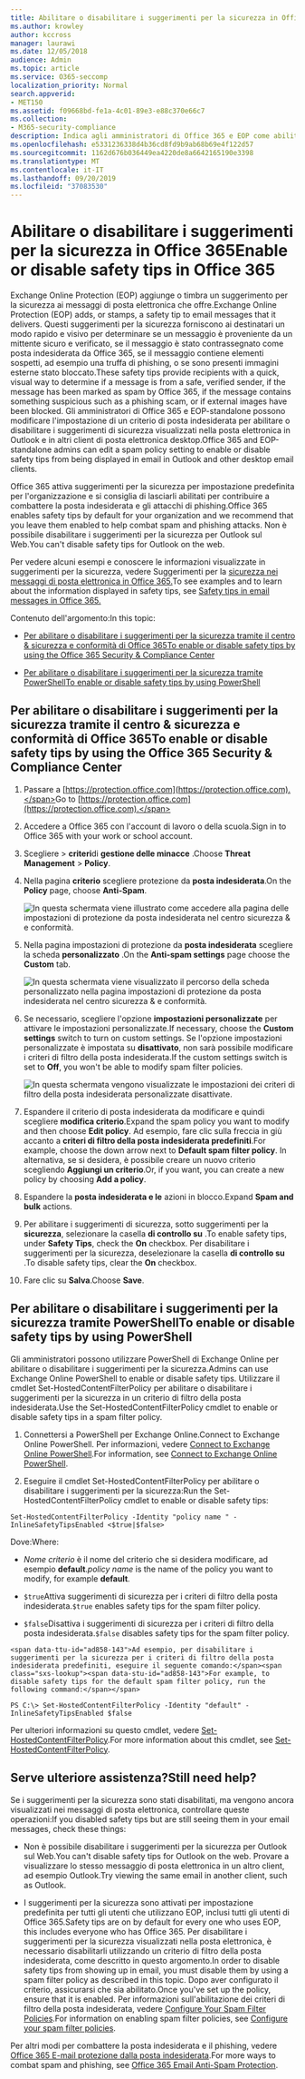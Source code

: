 ```yaml
---
title: Abilitare o disabilitare i suggerimenti per la sicurezza in Office 365
ms.author: krowley
author: kccross
manager: laurawi
ms.date: 12/05/2018
audience: Admin
ms.topic: article
ms.service: O365-seccomp
localization_priority: Normal
search.appverid:
- MET150
ms.assetid: f09668bd-fe1a-4c01-89e3-e88c370e66c7
ms.collection:
- M365-security-compliance
description: Indica agli amministratori di Office 365 e EOP come abilitare e disabilitare i suggerimenti per la sicurezza nei messaggi di posta elettronica.
ms.openlocfilehash: e5331236338d4b36cd8fd9b9ab68b69e4f122d57
ms.sourcegitcommit: 1162d676b036449ea4220de8a6642165190e3398
ms.translationtype: MT
ms.contentlocale: it-IT
ms.lasthandoff: 09/20/2019
ms.locfileid: "37083530"
---
```

# <a name="enable-or-disable-safety-tips-in-office-365"></a><span data-ttu-id="ad858-103">Abilitare o disabilitare i suggerimenti per la sicurezza in Office 365</span><span class="sxs-lookup"><span data-stu-id="ad858-103">Enable or disable safety tips in Office 365</span></span>

<span data-ttu-id="ad858-104">Exchange Online Protection (EOP) aggiunge o timbra un suggerimento per la sicurezza ai messaggi di posta elettronica che offre.</span><span class="sxs-lookup"><span data-stu-id="ad858-104">Exchange Online Protection (EOP) adds, or stamps, a safety tip to email messages that it delivers.</span></span> <span data-ttu-id="ad858-105">Questi suggerimenti per la sicurezza forniscono ai destinatari un modo rapido e visivo per determinare se un messaggio è proveniente da un mittente sicuro e verificato, se il messaggio è stato contrassegnato come posta indesiderata da Office 365, se il messaggio contiene elementi sospetti, ad esempio una truffa di phishing, o se sono presenti immagini esterne stato bloccato.</span><span class="sxs-lookup"><span data-stu-id="ad858-105">These safety tips provide recipients with a quick, visual way to determine if a message is from a safe, verified sender, if the message has been marked as spam by Office 365, if the message contains something suspicious such as a phishing scam, or if external images have been blocked.</span></span> <span data-ttu-id="ad858-106">Gli amministratori di Office 365 e EOP-standalone possono modificare l'impostazione di un criterio di posta indesiderata per abilitare o disabilitare i suggerimenti di sicurezza visualizzati nella posta elettronica in Outlook e in altri client di posta elettronica desktop.</span><span class="sxs-lookup"><span data-stu-id="ad858-106">Office 365 and EOP-standalone admins can edit a spam policy setting to enable or disable safety tips from being displayed in email in Outlook and other desktop email clients.</span></span> 
  
<span data-ttu-id="ad858-107">Office 365 attiva suggerimenti per la sicurezza per impostazione predefinita per l'organizzazione e si consiglia di lasciarli abilitati per contribuire a combattere la posta indesiderata e gli attacchi di phishing.</span><span class="sxs-lookup"><span data-stu-id="ad858-107">Office 365 enables safety tips by default for your organization and we recommend that you leave them enabled to help combat spam and phishing attacks.</span></span> <span data-ttu-id="ad858-108">Non è possibile disabilitare i suggerimenti per la sicurezza per Outlook sul Web.</span><span class="sxs-lookup"><span data-stu-id="ad858-108">You can't disable safety tips for Outlook on the web.</span></span>
  
<span data-ttu-id="ad858-109">Per vedere alcuni esempi e conoscere le informazioni visualizzate in suggerimenti per la sicurezza, vedere Suggerimenti per la [sicurezza nei messaggi di posta elettronica in Office 365.](safety-tips-in-office-365.md)</span><span class="sxs-lookup"><span data-stu-id="ad858-109">To see examples and to learn about the information displayed in safety tips, see [Safety tips in email messages in Office 365.](safety-tips-in-office-365.md)</span></span>
  
<span data-ttu-id="ad858-110">Contenuto dell'argomento:</span><span class="sxs-lookup"><span data-stu-id="ad858-110">In this topic:</span></span>
  
- [<span data-ttu-id="ad858-111">Per abilitare o disabilitare i suggerimenti per la sicurezza tramite il centro &amp; sicurezza e conformità di Office 365</span><span class="sxs-lookup"><span data-stu-id="ad858-111">To enable or disable safety tips by using the Office 365 Security &amp; Compliance Center</span></span>](enable-or-disable-safety-tips.md#SandCCsafetytip)
    
- [<span data-ttu-id="ad858-112">Per abilitare o disabilitare i suggerimenti per la sicurezza tramite PowerShell</span><span class="sxs-lookup"><span data-stu-id="ad858-112">To enable or disable safety tips by using PowerShell</span></span>](enable-or-disable-safety-tips.md#pshellsafetytip)
    
## <a name="to-enable-or-disable-safety-tips-by-using-the-office-365-security-amp-compliance-center"></a><span data-ttu-id="ad858-113">Per abilitare o disabilitare i suggerimenti per la sicurezza tramite il centro &amp; sicurezza e conformità di Office 365</span><span class="sxs-lookup"><span data-stu-id="ad858-113">To enable or disable safety tips by using the Office 365 Security &amp; Compliance Center</span></span>
<span data-ttu-id="ad858-114"><a name="SandCCsafetytip"> </a></span><span class="sxs-lookup"><span data-stu-id="ad858-114"></span></span>

1. <span data-ttu-id="ad858-115">Passare a [https://protection.office.com](https://protection.office.com).</span><span class="sxs-lookup"><span data-stu-id="ad858-115">Go to [https://protection.office.com](https://protection.office.com).</span></span>
    
2. <span data-ttu-id="ad858-116">Accedere a Office 365 con l'account di lavoro o della scuola.</span><span class="sxs-lookup"><span data-stu-id="ad858-116">Sign in to Office 365 with your work or school account.</span></span>
    
3. <span data-ttu-id="ad858-117">Scegliere \> **criteri**di **gestione delle minacce** .</span><span class="sxs-lookup"><span data-stu-id="ad858-117">Choose **Threat Management** \> **Policy**.</span></span> 
    
4. <span data-ttu-id="ad858-118">Nella pagina **criterio** scegliere protezione da **posta indesiderata**.</span><span class="sxs-lookup"><span data-stu-id="ad858-118">On the **Policy** page, choose **Anti-Spam**.</span></span>
    
    ![In questa schermata viene illustrato come accedere alla pagina delle impostazioni di protezione da posta indesiderata nel centro sicurezza &amp; e conformità.](../media/b8eb2ee3-2eb1-4ea2-b138-f6d7fb2e23de.png)
  
5. <span data-ttu-id="ad858-120">Nella pagina impostazioni di protezione da **posta indesiderata** scegliere la scheda **personalizzato** .</span><span class="sxs-lookup"><span data-stu-id="ad858-120">On the **Anti-spam settings** page choose the **Custom** tab.</span></span> 
    
    ![In questa schermata viene visualizzato il percorso della scheda personalizzato nella pagina impostazioni di protezione da posta indesiderata nel centro sicurezza &amp; e conformità.](../media/1d688d23-e6f3-4de5-84a7-e8ce31786193.png)
  
6. <span data-ttu-id="ad858-122">Se necessario, scegliere l'opzione **impostazioni personalizzate** per attivare le impostazioni personalizzate.</span><span class="sxs-lookup"><span data-stu-id="ad858-122">If necessary, choose the **Custom settings** switch to turn on custom settings.</span></span> <span data-ttu-id="ad858-123">Se l'opzione impostazioni personalizzate è impostata su **disattivato**, non sarà possibile modificare i criteri di filtro della posta indesiderata.</span><span class="sxs-lookup"><span data-stu-id="ad858-123">If the custom settings switch is set to **Off**, you won't be able to modify spam filter policies.</span></span>
    
    ![In questa schermata vengono visualizzate le impostazioni dei criteri di filtro della posta indesiderata personalizzate disattivate.](../media/94f900ad-b556-4a31-a3ac-acfcd72e71b8.png)
  
7. <span data-ttu-id="ad858-125">Espandere il criterio di posta indesiderata da modificare e quindi scegliere **modifica criterio**.</span><span class="sxs-lookup"><span data-stu-id="ad858-125">Expand the spam policy you want to modify and then choose **Edit policy**.</span></span> <span data-ttu-id="ad858-126">Ad esempio, fare clic sulla freccia in giù accanto a **criteri di filtro della posta indesiderata predefiniti**.</span><span class="sxs-lookup"><span data-stu-id="ad858-126">For example, choose the down arrow next to **Default spam filter policy**.</span></span> <span data-ttu-id="ad858-127">In alternativa, se si desidera, è possibile creare un nuovo criterio scegliendo **Aggiungi un criterio**.</span><span class="sxs-lookup"><span data-stu-id="ad858-127">Or, if you want, you can create a new policy by choosing **Add a policy**.</span></span>
    
8. <span data-ttu-id="ad858-128">Espandere la **posta indesiderata e le** azioni in blocco.</span><span class="sxs-lookup"><span data-stu-id="ad858-128">Expand **Spam and bulk** actions.</span></span> 
    
9. <span data-ttu-id="ad858-129">Per abilitare i suggerimenti di sicurezza, sotto suggerimenti per la **sicurezza**, selezionare la casella **di controllo su** .</span><span class="sxs-lookup"><span data-stu-id="ad858-129">To enable safety tips, under **Safety Tips**, check the **On** checkbox.</span></span> <span data-ttu-id="ad858-130">Per disabilitare i suggerimenti per la sicurezza, deselezionare la casella **di controllo su** .</span><span class="sxs-lookup"><span data-stu-id="ad858-130">To disable safety tips, clear the **On** checkbox.</span></span> 
    
10. <span data-ttu-id="ad858-131">Fare clic su **Salva**.</span><span class="sxs-lookup"><span data-stu-id="ad858-131">Choose **Save**.</span></span>
    
## <a name="to-enable-or-disable-safety-tips-by-using-powershell"></a><span data-ttu-id="ad858-132">Per abilitare o disabilitare i suggerimenti per la sicurezza tramite PowerShell</span><span class="sxs-lookup"><span data-stu-id="ad858-132">To enable or disable safety tips by using PowerShell</span></span>
<span data-ttu-id="ad858-133"><a name="pshellsafetytip"> </a></span><span class="sxs-lookup"><span data-stu-id="ad858-133"></span></span>

<span data-ttu-id="ad858-134">Gli amministratori possono utilizzare PowerShell di Exchange Online per abilitare o disabilitare i suggerimenti per la sicurezza.</span><span class="sxs-lookup"><span data-stu-id="ad858-134">Admins can use Exchange Online PowerShell to enable or disable safety tips.</span></span> <span data-ttu-id="ad858-135">Utilizzare il cmdlet Set-HostedContentFilterPolicy per abilitare o disabilitare i suggerimenti per la sicurezza in un criterio di filtro della posta indesiderata.</span><span class="sxs-lookup"><span data-stu-id="ad858-135">Use the Set-HostedContentFilterPolicy cmdlet to enable or disable safety tips in a spam filter policy.</span></span>
  
1. <span data-ttu-id="ad858-136">Connettersi a PowerShell per Exchange Online.</span><span class="sxs-lookup"><span data-stu-id="ad858-136">Connect to Exchange Online PowerShell.</span></span> <span data-ttu-id="ad858-137">Per informazioni, vedere [Connect to Exchange Online PowerShell](http://go.microsoft.com/fwlink/p/?LinkId=396554).</span><span class="sxs-lookup"><span data-stu-id="ad858-137">For information, see [Connect to Exchange Online PowerShell](http://go.microsoft.com/fwlink/p/?LinkId=396554).</span></span>
    
2. <span data-ttu-id="ad858-138">Eseguire il cmdlet Set-HostedContentFilterPolicy per abilitare o disabilitare i suggerimenti per la sicurezza:</span><span class="sxs-lookup"><span data-stu-id="ad858-138">Run the Set-HostedContentFilterPolicy cmdlet to enable or disable safety tips:</span></span>
    
  ```
  Set-HostedContentFilterPolicy -Identity "policy name " -InlineSafetyTipsEnabled <$true|$false>
  ```

<span data-ttu-id="ad858-139">Dove:</span><span class="sxs-lookup"><span data-stu-id="ad858-139">Where:</span></span>
    
  -  <span data-ttu-id="ad858-140">*Nome criterio* è il nome del criterio che si desidera modificare, ad esempio **default**.</span><span class="sxs-lookup"><span data-stu-id="ad858-140">*policy name*  is the name of the policy you want to modify, for example **default**.</span></span>
    
  -  <span data-ttu-id="ad858-141">`$true`Attiva suggerimenti di sicurezza per i criteri di filtro della posta indesiderata.</span><span class="sxs-lookup"><span data-stu-id="ad858-141">`$true` enables safety tips for the spam filter policy.</span></span> 
    
  -  <span data-ttu-id="ad858-142">`$false`Disattiva i suggerimenti di sicurezza per i criteri di filtro della posta indesiderata.</span><span class="sxs-lookup"><span data-stu-id="ad858-142">`$false` disables safety tips for the spam filter policy.</span></span> 
    
    <span data-ttu-id="ad858-143">Ad esempio, per disabilitare i suggerimenti per la sicurezza per i criteri di filtro della posta indesiderata predefiniti, eseguire il seguente comando:</span><span class="sxs-lookup"><span data-stu-id="ad858-143">For example, to disable safety tips for the default spam filter policy, run the following command:</span></span>
    
  ```
  PS C:\> Set-HostedContentFilterPolicy -Identity "default" -InlineSafetyTipsEnabled $false
  ```

<span data-ttu-id="ad858-144">Per ulteriori informazioni su questo cmdlet, vedere [Set-HostedContentFilterPolicy](https://technet.microsoft.com/library/jj200781.aspx).</span><span class="sxs-lookup"><span data-stu-id="ad858-144">For more information about this cmdlet, see [Set-HostedContentFilterPolicy](https://technet.microsoft.com/library/jj200781.aspx).</span></span>
    
## <a name="still-need-help"></a><span data-ttu-id="ad858-145">Serve ulteriore assistenza?</span><span class="sxs-lookup"><span data-stu-id="ad858-145">Still need help?</span></span>
<span data-ttu-id="ad858-146"><a name="pshellsafetytip"> </a></span><span class="sxs-lookup"><span data-stu-id="ad858-146"></span></span>

<span data-ttu-id="ad858-147">Se i suggerimenti per la sicurezza sono stati disabilitati, ma vengono ancora visualizzati nei messaggi di posta elettronica, controllare queste operazioni:</span><span class="sxs-lookup"><span data-stu-id="ad858-147">If you disabled safety tips but are still seeing them in your email messages, check these things:</span></span>
  
- <span data-ttu-id="ad858-148">Non è possibile disabilitare i suggerimenti per la sicurezza per Outlook sul Web.</span><span class="sxs-lookup"><span data-stu-id="ad858-148">You can't disable safety tips for Outlook on the web.</span></span> <span data-ttu-id="ad858-149">Provare a visualizzare lo stesso messaggio di posta elettronica in un altro client, ad esempio Outlook.</span><span class="sxs-lookup"><span data-stu-id="ad858-149">Try viewing the same email in another client, such as Outlook.</span></span>
    
- <span data-ttu-id="ad858-150">I suggerimenti per la sicurezza sono attivati per impostazione predefinita per tutti gli utenti che utilizzano EOP, inclusi tutti gli utenti di Office 365.</span><span class="sxs-lookup"><span data-stu-id="ad858-150">Safety tips are on by default for every one who uses EOP, this includes everyone who has Office 365.</span></span> <span data-ttu-id="ad858-151">Per disabilitare i suggerimenti per la sicurezza visualizzati nella posta elettronica, è necessario disabilitarli utilizzando un criterio di filtro della posta indesiderata, come descritto in questo argomento.</span><span class="sxs-lookup"><span data-stu-id="ad858-151">In order to disable safety tips from showing up in email, you must disable them by using a spam filter policy as described in this topic.</span></span> <span data-ttu-id="ad858-152">Dopo aver configurato il criterio, assicurarsi che sia abilitato.</span><span class="sxs-lookup"><span data-stu-id="ad858-152">Once you've set up the policy, ensure that it is enabled.</span></span> <span data-ttu-id="ad858-153">Per informazioni sull'abilitazione dei criteri di filtro della posta indesiderata, vedere [Configure Your Spam Filter Policies](https://technet.microsoft.com/library/jj200684.aspx).</span><span class="sxs-lookup"><span data-stu-id="ad858-153">For information on enabling spam filter policies, see [Configure your spam filter policies](https://technet.microsoft.com/library/jj200684.aspx).</span></span>
    
<span data-ttu-id="ad858-154">Per altri modi per combattere la posta indesiderata e il phishing, vedere [Office 365 E-mail protezione dalla posta indesiderata](anti-spam-protection.md).</span><span class="sxs-lookup"><span data-stu-id="ad858-154">For more ways to combat spam and phishing, see [Office 365 Email Anti-Spam Protection](anti-spam-protection.md).</span></span>
  

